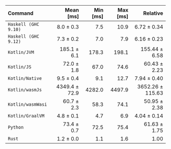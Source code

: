 | Command | Mean [ms] | Min [ms] | Max [ms] | Relative |
|:---|---:|---:|---:|---:|
| `Haskell (GHC 9.10)` | 8.0 ± 0.3 | 7.5 | 10.9 | 6.72 ± 0.34 |
| `Haskell (GHC 9.12)` | 7.3 ± 0.2 | 7.0 | 7.9 | 6.16 ± 0.23 |
| `Kotlin/JVM` | 185.1 ± 6.1 | 178.3 | 198.1 | 155.44 ± 6.58 |
| `Kotlin/JS` | 72.0 ± 1.8 | 67.0 | 74.6 | 60.43 ± 2.23 |
| `Kotlin/Native` | 9.5 ± 0.4 | 9.1 | 12.7 | 7.94 ± 0.40 |
| `Kotlin/wasmJs` | 4349.4 ± 72.9 | 4282.0 | 4497.9 | 3652.26 ± 115.63 |
| `Kotlin/wasmWasi` | 60.7 ± 2.3 | 58.3 | 74.1 | 50.95 ± 2.38 |
| `Kotlin/GraalVM` | 4.8 ± 0.1 | 4.7 | 6.9 | 4.04 ± 0.14 |
| `Python` | 73.4 ± 0.7 | 72.5 | 75.4 | 61.63 ± 1.75 |
| `Rust` | 1.2 ± 0.0 | 1.1 | 1.6 | 1.00 |
